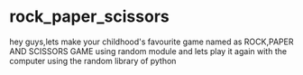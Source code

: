 # rock_paper_scissors
hey guys,lets make  your childhood's favourite game named as ROCK,PAPER AND SCISSORS GAME using random module and lets play it again with the computer using the random library of python 

